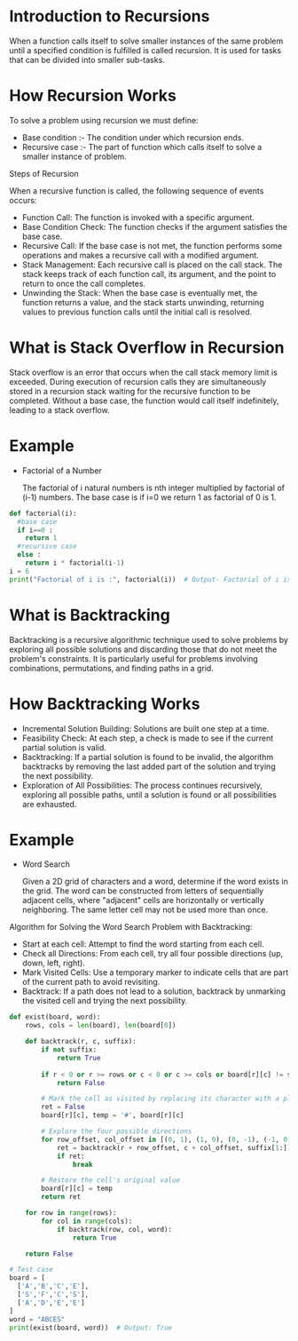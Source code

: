# Introduction to Recursions

When a function calls itself to solve smaller instances of the same problem until a specified condition is fulfilled is called recursion. It is used for tasks that can be divided into smaller sub-tasks.

# How Recursion Works

To solve a problem using recursion we must define:
- Base condition :- The condition under which recursion ends.
- Recursive case :- The part of function which calls itself to solve a smaller instance of problem.

Steps of Recursion

When a recursive function is called, the following sequence of events occurs:
- Function Call: The function is invoked with a specific argument.
- Base Condition Check: The function checks if the argument satisfies the base case.
- Recursive Call: If the base case is not met, the function performs some operations and makes a recursive call with a modified argument.
- Stack Management: Each recursive call is placed on the call stack. The stack keeps track of each function call, its argument, and the point to return to once the call completes.
- Unwinding the Stack: When the base case is eventually met, the function returns a value, and the stack starts unwinding, returning values to previous function calls until the initial call is resolved.

# What is Stack Overflow in Recursion

Stack overflow is an error that occurs when the call stack memory limit is exceeded. During execution of recursion calls they are simultaneously stored in a recursion stack waiting for the recursive function to be completed. Without a base case, the function would call itself indefinitely, leading to a stack overflow.

# Example

- Factorial of a Number

   The factorial of i natural numbers is nth integer multiplied by factorial of (i-1) numbers. The base case is if i=0 we return 1 as factorial of 0 is 1.
   
```python
def factorial(i):
  #base case
  if i==0 :
    return 1
  #recursive case
  else :
    return i * factorial(i-1)
i = 6
print("Factorial of i is :", factorial(i))  # Output- Factorial of i is :720 
```
# What is Backtracking

Backtracking is a recursive algorithmic technique used to solve problems by exploring all possible solutions and discarding those that do not meet the problem's constraints. It is particularly useful for problems involving combinations, permutations, and finding paths in a grid.

# How Backtracking Works

- Incremental Solution Building: Solutions are built one step at a time.
- Feasibility Check: At each step, a check is made to see if the current partial solution is valid.
- Backtracking: If a partial solution is found to be invalid, the algorithm backtracks by removing the last added part of the solution and trying the next possibility.
- Exploration of All Possibilities: The process continues recursively, exploring all possible paths, until a solution is found or all possibilities are exhausted.

# Example

- Word Search

   Given a 2D grid of characters and a word, determine if the word exists in the grid. The word can be constructed from letters of sequentially adjacent cells, where "adjacent" cells are horizontally or vertically neighboring. The same letter cell may not be used more than once.

Algorithm for Solving the Word Search Problem with Backtracking:
- Start at each cell: Attempt to find the word starting from each cell.
- Check all Directions: From each cell, try all four possible directions (up, down, left, right).
- Mark Visited Cells: Use a temporary marker to indicate cells that are part of the current path to avoid revisiting.
- Backtrack: If a path does not lead to a solution, backtrack by unmarking the visited cell and trying the next possibility.
    
```python
def exist(board, word):
    rows, cols = len(board), len(board[0])

    def backtrack(r, c, suffix):
        if not suffix:
            return True
        
        if r < 0 or r >= rows or c < 0 or c >= cols or board[r][c] != suffix[0]:
            return False

        # Mark the cell as visited by replacing its character with a placeholder
        ret = False
        board[r][c], temp = '#', board[r][c]

        # Explore the four possible directions
        for row_offset, col_offset in [(0, 1), (1, 0), (0, -1), (-1, 0)]:
            ret = backtrack(r + row_offset, c + col_offset, suffix[1:])
            if ret:
                break

        # Restore the cell's original value
        board[r][c] = temp
        return ret

    for row in range(rows):
        for col in range(cols):
            if backtrack(row, col, word):
                return True

    return False

# Test case
board = [
  ['A','B','C','E'],
  ['S','F','C','S'],
  ['A','D','E','E']
]
word = "ABCES"
print(exist(board, word))  # Output: True
```


   
